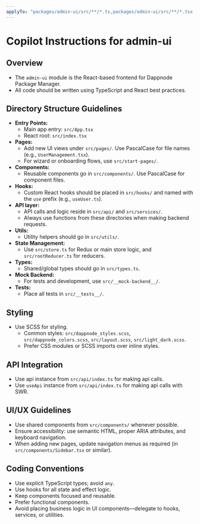 ```yaml
---
applyTo: "packages/admin-ui/src/**/*.ts,packages/admin-ui/src/**/*.tsx,packages/admin-ui/src/**/*.js,packages/admin-ui/src/**/*.scss"
---
```

# Copilot Instructions for admin-ui

## Overview
- The `admin-ui` module is the React-based frontend for Dappnode Package Manager.
- All code should be written using TypeScript and React best practices.

## Directory Structure Guidelines
- **Entry Points:**  
  - Main app entry: `src/App.tsx`  
  - React root: `src/index.tsx`
- **Pages:**  
  - Add new UI views under `src/pages/`. Use PascalCase for file names (e.g., `UserManagement.tsx`).
  - For wizard or onboarding flows, use `src/start-pages/`.
- **Components:**  
  - Reusable components go in `src/components/`. Use PascalCase for component files.
- **Hooks:**  
  - Custom React hooks should be placed in `src/hooks/` and named with the `use` prefix (e.g., `useUser.ts`).
- **API layer:**  
  - API calls and logic reside in `src/api/` and `src/services/`.
  - Always use functions from these directories when making backend requests.
- **Utils:**  
  - Utility helpers should go in `src/utils/`.
- **State Management:**  
  - Use `src/store.ts` for Redux or main store logic, and `src/rootReducer.ts` for reducers.
- **Types:**  
  - Shared/global types should go in `src/types.ts`.
- **Mock Backend:**  
  - For tests and development, use `src/__mock-backend__/`.
- **Tests:**  
  - Place all tests in `src/__tests__/`.

## Styling
- Use SCSS for styling.  
  - Common styles: `src/dappnode_styles.scss`, `src/dappnode_colors.scss`, `src/layout.scss`, `src/light_dark.scss`.
  - Prefer CSS modules or SCSS imports over inline styles.

## API Integration
- Use api instance from `src/api/index.ts` for making api calls.
- Use `useApi` instance from `src/api/index.ts` for making api calls with SWR.

## UI/UX Guidelines
- Use shared components from `src/components/` whenever possible.
- Ensure accessibility: use semantic HTML, proper ARIA attributes, and keyboard navigation.
- When adding new pages, update navigation menus as required (in `src/components/Sidebar.tsx` or similar).

## Coding Conventions
- Use explicit TypeScript types; avoid `any`.
- Use hooks for all state and effect logic.
- Keep components focused and reusable.
- Prefer functional components.
- Avoid placing business logic in UI components—delegate to hooks, services, or utilities.


